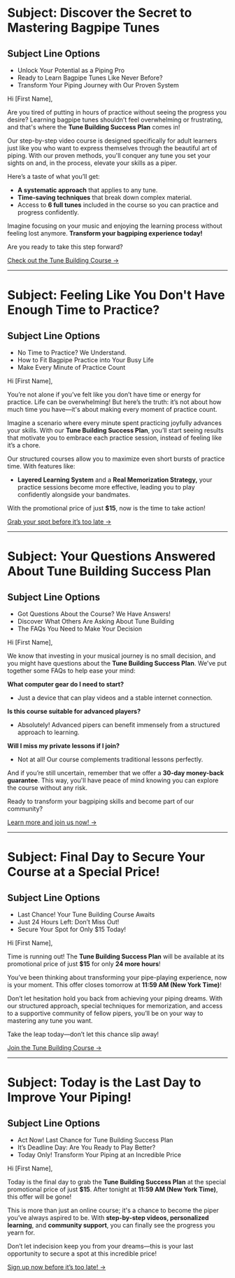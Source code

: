 # Subject: Discover the Secret to Mastering Bagpipe Tunes

## Subject Line Options
- Unlock Your Potential as a Piping Pro
- Ready to Learn Bagpipe Tunes Like Never Before?
- Transform Your Piping Journey with Our Proven System

Hi [First Name],

Are you tired of putting in hours of practice without seeing the progress you desire? Learning bagpipe tunes shouldn’t feel overwhelming or frustrating, and that's where the **Tune Building Success Plan** comes in!

Our step-by-step video course is designed specifically for adult learners just like you who want to express themselves through the beautiful art of piping. With our proven methods, you'll conquer any tune you set your sights on and, in the process, elevate your skills as a piper.

Here’s a taste of what you’ll get:
- **A systematic approach** that applies to any tune.
- **Time-saving techniques** that break down complex material.
- Access to **6 full tunes** included in the course so you can practice and progress confidently.

Imagine focusing on your music and enjoying the learning process without feeling lost anymore. **Transform your bagpiping experience today!**

Are you ready to take this step forward?

[Check out the Tune Building Course →](https://www.pipersdojo.university/tune-building-process)

---

# Subject: Feeling Like You Don't Have Enough Time to Practice?

## Subject Line Options
- No Time to Practice? We Understand.
- How to Fit Bagpipe Practice into Your Busy Life
- Make Every Minute of Practice Count

Hi [First Name],

You’re not alone if you’ve felt like you don’t have time or energy for practice. Life can be overwhelming! But here’s the truth: it’s not about how much time you have—it's about making every moment of practice count.

Imagine a scenario where every minute spent practicing joyfully advances your skills. With our **Tune Building Success Plan**, you’ll start seeing results that motivate you to embrace each practice session, instead of feeling like it’s a chore.

Our structured courses allow you to maximize even short bursts of practice time. With features like:
- **Layered Learning System** and a **Real Memorization Strategy,**
your practice sessions become more effective, leading you to play confidently alongside your bandmates.

With the promotional price of just **$15**, now is the time to take action! 

[Grab your spot before it’s too late →](https://www.pipersdojo.university/tune-building-process)

---

# Subject: Your Questions Answered About Tune Building Success Plan

## Subject Line Options
- Got Questions About the Course? We Have Answers!
- Discover What Others Are Asking About Tune Building
- The FAQs You Need to Make Your Decision

Hi [First Name],

We know that investing in your musical journey is no small decision, and you might have questions about the **Tune Building Success Plan**. We’ve put together some FAQs to help ease your mind:

**What computer gear do I need to start?**
- Just a device that can play videos and a stable internet connection.

**Is this course suitable for advanced players?**
- Absolutely! Advanced pipers can benefit immensely from a structured approach to learning.

**Will I miss my private lessons if I join?**
- Not at all! Our course complements traditional lessons perfectly.

And if you’re still uncertain, remember that we offer a **30-day money-back guarantee**. This way, you'll have peace of mind knowing you can explore the course without any risk.

Ready to transform your bagpiping skills and become part of our community?

[Learn more and join us now! →](https://www.pipersdojo.university/tune-building-process)

---

# Subject: Final Day to Secure Your Course at a Special Price!

## Subject Line Options
- Last Chance! Your Tune Building Course Awaits
- Just 24 Hours Left: Don’t Miss Out!
- Secure Your Spot for Only $15 Today!

Hi [First Name],

Time is running out! The **Tune Building Success Plan** will be available at its promotional price of just **$15** for only **24 more hours**! 

You’ve been thinking about transforming your pipe-playing experience, now is your moment. This offer closes tomorrow at **11:59 AM (New York Time)**! 

Don’t let hesitation hold you back from achieving your piping dreams. With our structured approach, special techniques for memorization, and access to a supportive community of fellow pipers, you’ll be on your way to mastering any tune you want.

Take the leap today—don’t let this chance slip away!

[Join the Tune Building Course →](https://www.pipersdojo.university/tune-building-process)

---

# Subject: Today is the Last Day to Improve Your Piping!

## Subject Line Options
- Act Now! Last Chance for Tune Building Success Plan
- It’s Deadline Day: Are You Ready to Play Better?
- Today Only! Transform Your Piping at an Incredible Price

Hi [First Name],

Today is the final day to grab the **Tune Building Success Plan** at the special promotional price of just **$15**. After tonight at **11:59 AM (New York Time)**, this offer will be gone!

This is more than just an online course; it's a chance to become the piper you’ve always aspired to be. With **step-by-step videos, personalized learning**, and **community support**, you can finally see the progress you yearn for.

Don’t let indecision keep you from your dreams—this is your last opportunity to secure a spot at this incredible price! 

[Sign up now before it’s too late! →](https://www.pipersdojo.university/tune-building-process)